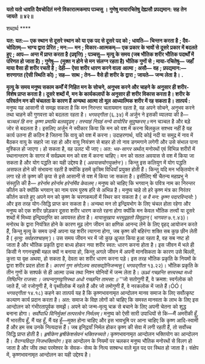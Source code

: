 **यतो यतो धावति दैवचोदितं** **मनो विकारात्मकमाप पञ्चसु ।** **गुणेषु मायारचितेषु देह्यसौ** **प्रपद्यमान: सह तेन जायते ॥ ४२॥** 

शब्दार्थ **** 

**यत: यत:—** **एक स्थान से दूसरे स्थान को या एक पद से दूसरे पद को** **; धावति—** **चिन्तन करता है** **; दैव-चोदितम्—** **भाग्य द्वारा** **प्रेरित** **; मन:—** **मन** **; विकार-आत्मकम्—** **एक प्रकार के भावों से दूसरे प्रकार में बदलते हुए** **; आप—** **अन्त में प्राप्त करता है** **(प्रवृत्ति)** **; पञ्चसु—** **मृत्यु के समय (जब भौतिक शरीर भौतिक पदार्थों में परिणत हो जाता है)** **; गुणेषु—** **(मुक्त न होने से मन** **संलग्न रहता है) भौतिक गुणों से** **; माया-रचितेषु—** **जहाँ माया वैसा ही शरीर रचती है** **; देही—** **ऐसा शरीर धारण करने वाला** **आत्मा** **; असौ—** **वह** **; प्रपद्यमान:—** **शरणागत (ऐसी स्थिति को)** **; सह—** **साथ** **; तेन—** **वैसे ही शरीर के द्वारा** **; जायते—** **जन्म लेता** **है।** **.** 

**मृत्यु के समय मनुष्य सकाम कर्मों में निहित मन के सोचने, अनुभव करने और चाहने के** **अनुसार ही शरीर-विशेष प्राप्त करता है। दूसरे शब्दों में, मन के कार्यकलापों के अनुसार ही** **शरीर विकास करता है। शरीर के परिवर्तन मन की चंचलता के कारण हैं अन्यथा आत्मा तो मूल** **आध्यात्मिक शरीर में रह सकता है।** **तात्पर्य :** मनुष्य यह आसानी से समझ सकता है कि मन निरन्तर चलायमान रहता है, वह अपने सोचने, अनुभव करने तथा चाहने की गुणवत्ता को बदलता रहता है। *भगवद्गीता* (६.३४) में अर्जुन ने इसकी व्यालया की है— *चञ्चलं हि मन: कृष्ण प्रमाथि बलवद्दृढम्।* *तस्याहं निग्रहं मन्ये वायोरिव सुदुष्करम्॥* मन चञ्चल है और बड़े जोर से बदलता है। इसलिए अर्जुन ने स्वीकार किया कि मन को वश में करना बिलकुल सश्भव नहीं है यह कार्य उतना ही कठिन है जितना कि वायु को वश में करना। उदाहरणार्थ, यदि कोई नदी या समुद्र में नाव में बैठकर वायु के सहारे जा रहा हो और वायु नियंत्रण से बाहर हो तो नाव डगमगाने लगेगी और उसे संभाल पाना मुश्किल हो जाएगा। हो सकता है, वह उलट भी जाए। अत: *भव-सागर* अर्थात् मनोरथों एवं विभिन्न शरीरों में स्थानान्तरण के सागर में सर्वप्रथम मन को वश में करना चाहिए। मन को सतत अवयास से वश में किया जा सकता है और योग पद्धति का यही उद्देश्य है ( *अवयासयोगयुक्तेन* )। किन्तु इस कलियुग में योग पद्धति असफल होने की संभावना रहती है क्योंकि इसमें कृत्रिम विधियाँ प्रयुक्त होती हैं। किन्तु यदि मन भकि्तयोग में लगा रहे तो कृष्ण की कृपा से इसे आसानी से वश में किया जा सकता है। इसीलिए श्री चैतन्य महाप्रभु ने संस्तुति की है— *हरेर्नाम हरेर्नाम* *हरेर्नामैव केवलम्।* मनुष्य को चाहिए कि भगवान् के पवित्र नाम का निरन्तर कीर्तन करे क्योंकि भगवान् का नाम परम पुरुष हरि से अभिन्न है। मनुष्य चाहे तो हरे कृष्ण मंत्र का निरंतर कीर्तन करते हुए अपने मन को कृष्ण के चरणकमलों में स्थिर कर सकता है ( *स वै मन: कृष्ण पदारविन्दयो:* ) और इस तरह योग-सिद्धि प्राप्त कर सकता है। अन्यथा मन तो इन्द्रियभोग के लिए चंचल होता रहेगा और मनुष्य को एक शरीर छोड़कर दूसरा शरीर धारण करते रहना होगा क्योंकि मन केवल भौतिक तत्त्वों या दूसरे शब्दों में मिथ्या इन्द्रियतृप्ति का अवयस्त होता है। *मायासुखाय भरमुद्वहतो विमूढान्* ( *भागवत* ७.९.४३)। मनोरथ के द्वारा नियंत्रित होने के कारण मूढ़ लोग जीवन का क्षणिक आनन्द लेने के लिए वृहद् आयोजन करते हैं, किन्तु मृत्यु के समय उन्हें अपना यह शरीर त्यागना होगा, जब कृष्ण की बहिरंगा शक्ति सब कुछ छीन लेती है ( *मृत्यु:* *सर्वहरश्चाहम्* )। उस समय जीवन भर में जो कुछ अॢजत किया हुआ रहता है, वह सब नष्ट हो जाता है और भौतिक प्रकृति द्वारा बाध्य होकर नया शरीर स्वत: धारण करना होता है। इस जीवन में भले ही किसी ने गगनचुश्बी महल क्यों न बनाया हो, किन्तु अगले जीवन में अपनी मानसिकता के कारण उसे बिल्ली, कुत्ता या वृक्ष अथवा, हो सकता है, देवता का शरीर धारण करना पड़े। इस तरह भौतिक प्रकृति के नियमों के द्वारा शरीर प्रदत्त होता है। *कारणं गुण संगोऽस्य सदसद्योनिजन्मसु* ( *भगवद्गीता*  १३.२२)। भौतिक प्रकृति के तीन गुणों के सश्पर्क से ही आत्मा उच्च तथा निश्न योनियों में जन्म लेता है। *ऊध्र्वं गच्छन्ति सत्त्वस्था मध्ये तिष्ठिन्ति राजसा:।* *जघन्यगुणवृत्तिस्था अधो गच्छन्ति तामसा:॥* ''जो सतोगुणी हैं, वे क्रमश: स्वर्गलोक को जाते हैं, जो रजोगुणी हैं, वे पृथ्वीलोक में रहते हैं और जो तमोगुणी हैं, वे नरकलोक में जाते हैं।ÓÓ ( *भगवद्गीता* १४.१८) कहने का तात्पर्य यह है कि कृष्णभावनामृत आन्दोलन मानव समाज के लिए सर्वोत्कृष्ट कल्याण कार्य प्रदान करता है। अत: समाज के विज्ञ लोगों को चाहिए कि समस्त मानवता के लाभ के लिए इस आन्दोलन को गंभीरतापूर्वक समझें। अपने को जन्म-मृत्यु चक्र से बचाने के लिए अपनी चेतना को शुद्ध बनाना होगा। *सर्वोपाधि विनिर्मुक्तं तत्परत्वेन निर्मलम्।* मनुष्य को ऐसी सारी उपाधियों से कि—मैं अमरीकी हूँ, मैं भारतीय हूँ, मैं यह हूँ, मैं वह हूँ—मुक्त होना चाहिए और इस भावभूमि पर आना चाहिए कि कृष्ण आदि-स्वामी हैं और हम सब उनके नित्यदास हैं। जब इनि्द्रयाँ निर्मल होकर कृष्ण की सेवा में लगी रहती हैं, तो सर्वोच्च सिद्धि प्राप्त होती है। *हृषीकेण हृषीकेशसेवनं भक्तिरुच्यते।*  कृष्णभावनामृत आन्दोलन भक्तियोग का आन्दोलन है। *वैराग्यविद्या निजभक्तियोग।* इस आन्दोलन के नियमों पर चलकर मनुष्य भौतिक मनोरथों से विलग हो जाता है और जीव तथा परमेश्वर के सेवक- सेव्य के नित्य सश्बन्ध वाले मूल पद पर स्थित हो जाता है। संक्षेप में, कृष्णभावनामृत आन्दोलन का यही उद्देश्य है।  